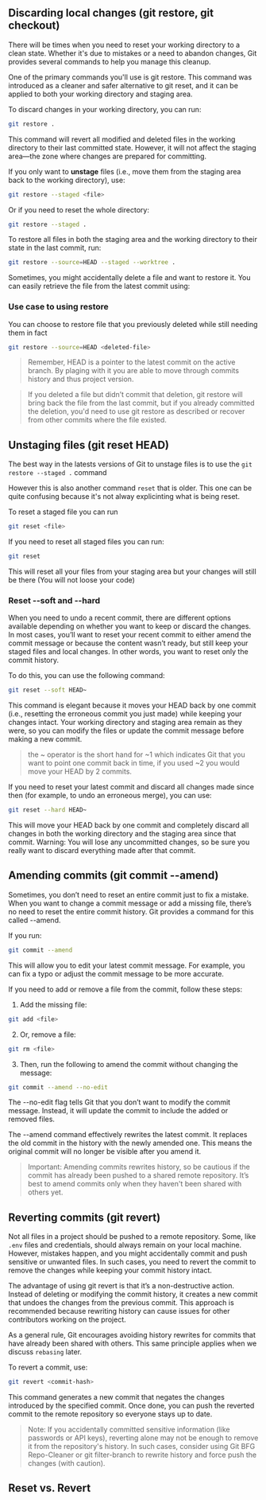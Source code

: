 ## Discarding local changes (git restore, git checkout)

There will be times when you need to reset your working directory to a clean state. Whether it's due to mistakes or a need to abandon changes, Git provides several commands to help you manage this cleanup.

One of the primary commands you'll use is git restore. This command was introduced as a cleaner and safer alternative to git reset, and it can be applied to both your working directory and staging area.

To discard changes in your working directory, you can run:

```sh
git restore .
```

This command will revert all modified and deleted files in the working directory to their last committed state. However, it will not affect the staging area—the zone where changes are prepared for committing.

If you only want to **unstage** files (i.e., move them from the staging area back to the working directory), use:

```sh
git restore --staged <file>
```

Or if you need to reset the whole directory:

```sh
git restore --staged .
```

To restore all files in both the staging area and the working directory to their state in the last commit, run:

```sh
git restore --source=HEAD --staged --worktree .
```

Sometimes, you might accidentally delete a file and want to restore it. You can easily retrieve the file from the latest commit using:

### Use case to using restore

You can choose to restore file that you previously deleted while still needing them in fact

```sh
git restore --source=HEAD <deleted-file>
```

> Remember, HEAD is a pointer to the latest commit on the active branch. By plaging with it you are able to move through commits history and thus project version.

> If you deleted a file but didn’t commit that deletion, git restore will bring back the file from the last commit, but if you already committed the deletion, you'd need to use git restore as described or recover from other commits where the file existed.

## Unstaging files (git reset HEAD)

The best way in the latests versions of Git to unstage files is to use the `git restore --staged .` command

However this is also another command `reset` that is older. This one can be quite confusing because it's not alway explicinting what is being reset.

To reset a staged file you can run

```sh
git reset <file>
```

If you need to reset all staged files you can run:

```sh
git reset
```

This will reset all your files from your staging area but your changes will still be there (You will not loose your code)

### Reset --soft and --hard

When you need to undo a recent commit, there are different options available depending on whether you want to keep or discard the changes. In most cases, you’ll want to reset your recent commit to either amend the commit message or because the content wasn’t ready, but still keep your staged files and local changes. In other words, you want to reset only the commit history.

To do this, you can use the following command:

```sh
git reset --soft HEAD~
```

This command is elegant because it moves your HEAD back by one commit (i.e., resetting the erroneous commit you just made) while keeping your changes intact. Your working directory and staging area remain as they were, so you can modify the files or update the commit message before making a new commit.

> the ~ operator is the short hand for ~1 which indicates Git that you want to point one commit back in time, if you used ~2 you would move your HEAD by 2 commits.

If you need to reset your latest commit and discard all changes made since then (for example, to undo an erroneous merge), you can use:

```sh
git reset --hard HEAD~
```

This will move your HEAD back by one commit and completely discard all changes in both the working directory and the staging area since that commit. Warning: You will lose any uncommitted changes, so be sure you really want to discard everything made after that commit.

## Amending commits (git commit --amend)

Sometimes, you don’t need to reset an entire commit just to fix a mistake. When you want to change a commit message or add a missing file, there’s no need to reset the entire commit history. Git provides a command for this called --amend.

If you run:

```sh
git commit --amend
```

This will allow you to edit your latest commit message. For example, you can fix a typo or adjust the commit message to be more accurate.

If you need to add or remove a file from the commit, follow these steps:

1. Add the missing file:

```sh
git add <file>
```

2. Or, remove a file:

```sh
git rm <file>
```

3. Then, run the following to amend the commit without changing the message:

```sh
git commit --amend --no-edit
```

The --no-edit flag tells Git that you don’t want to modify the commit message. Instead, it will update the commit to include the added or removed files.

The --amend command effectively rewrites the latest commit. It replaces the old commit in the history with the newly amended one. This means the original commit will no longer be visible after you amend it.

> Important: Amending commits rewrites history, so be cautious if the commit has already been pushed to a shared remote repository. It’s best to amend commits only when they haven't been shared with others yet.

## Reverting commits (git revert)

Not all files in a project should be pushed to a remote repository. Some, like `.env` files and credentials, should always remain on your local machine. However, mistakes happen, and you might accidentally commit and push sensitive or unwanted files. In such cases, you need to revert the commit to remove the changes while keeping your commit history intact.

The advantage of using git revert is that it’s a non-destructive action. Instead of deleting or modifying the commit history, it creates a new commit that undoes the changes from the previous commit. This approach is recommended because rewriting history can cause issues for other contributors working on the project.

As a general rule, Git encourages avoiding history rewrites for commits that have already been shared with others. This same principle applies when we discuss `rebasing` later.

To revert a commit, use:

```sh
git revert <commit-hash>
```

This command generates a new commit that negates the changes introduced by the specified commit. Once done, you can push the reverted commit to the remote repository so everyone stays up to date.

> Note: If you accidentally committed sensitive information (like passwords or API keys), reverting alone may not be enough to remove it from the repository's history. In such cases, consider using Git BFG Repo-Cleaner or git filter-branch to rewrite history and force push the changes (with caution).

## Reset vs. Revert
